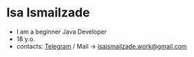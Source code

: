 # Isa Ismailzade
- I am a beginner Java Developer
- 18 y.o.
- contacts: [Telegram](https://t.me/isa_ismailzade) / Mail -> isaismailzade.work@gmail.com

<!---
IsaIsmailzade/IsaIsmailzade is a ✨ special ✨ repository because its `README.md` (this file) appears on your GitHub profile.
You can click the Preview link to take a look at your changes.
--->
